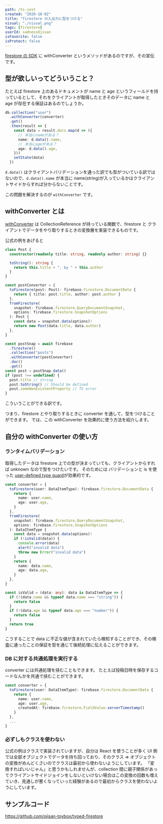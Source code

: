 ```yaml
---
path: /ts-jest
created: "2020-10-02"
title: "firestore の入出力に型をつける"
visual: "./visual.png"
tags: [firestore]
userId: sadnessOjisan
isFavorite: false
isProtect: false
---
```


[firestore の SDK](https://firebase.google.com/docs/reference/js/firebase.firestore) に withConverter というメソッドがあるのですが、その宣伝です。

## 型が欲しいってどういうこと？

たとえば firestore 上のあるドキュメントが name と age というフィールドを持っているとして、それをクライアントが取得したときそのデータに name と age が存在する保証はあるのでしょうか。

```ts
db.collection("user")
  .withConverter(converter)
  .get()
  .then(result => {
    const data = result.docs.map(d => ({
      // 本当にnameがある？
      name: d.data().name,
      // 本当にageがある？
      age: d.data().age,
    }))
    setState(data)
  })
```

`d.data()` はクライアントバリデーションを通った訳でも型がついている訳ではないので、`d.data().name` が本当に name(string)が入っているかはクライアントサイドからすれば分からないことです。

この問題を解決するのが `withConverter` です。

## withConverter とは

[withConverter](https://firebase.google.com/docs/reference/js/firebase.firestore.FirestoreDataConverter?hl=ja) は CollectionReference が持っている関数で、firestore と クライアントでデータをやり取りするときの変換層を実装できるものです。

公式の例をあげると

```ts
class Post {
  constructor(readonly title: string, readonly author: string) {}

  toString(): string {
    return this.title + ", by " + this.author
  }
}

const postConverter = {
  toFirestore(post: Post): firebase.firestore.DocumentData {
    return { title: post.title, author: post.author }
  },
  fromFirestore(
    snapshot: firebase.firestore.QueryDocumentSnapshot,
    options: firebase.firestore.SnapshotOptions
  ): Post {
    const data = snapshot.data(options)!
    return new Post(data.title, data.author)
  },
}

const postSnap = await firebase
  .firestore()
  .collection("posts")
  .withConverter(postConverter)
  .doc()
  .get()
const post = postSnap.data()
if (post !== undefined) {
  post.title // string
  post.toString() // Should be defined
  post.someNonExistentProperty // TS error
}
```

こういうことができる訳です。

つまり、firestore とやり取りするときに converter を通して、型をつけることができます。
では、この withConverter を効果的に使う方法を紹介します。

## 自分の withConverter の使い方

### ランタイムバリデーション

取得したデータは firestore 上での型が決まっていても、クライアントからすれば unknown なので型をつけたいです。
そのためには バリデーションと is を使った [user-defined type guard](https://www.typescriptlang.org/docs/handbook/advanced-types.html)が効果的です。

```ts
const converter = {
  toFirestore(user: DataItemType): firebase.firestore.DocumentData {
    return {
      name: user.name,
      age: user.age,
    }
  },
  fromFirestore(
    snapshot: firebase.firestore.QueryDocumentSnapshot,
    options: firebase.firestore.SnapshotOptions
  ): DataItemType {
    const data = snapshot.data(options)!
    if (!isValid(data)) {
      console.error(data)
      alert("invalid data")
      throw new Error("invalid data")
    }
    return {
      name: data.name,
      age: data.age,
    }
  },
}

const isValid = (data: any): data is DataItemType => {
  if (!(data.name && typeof data.name === "string")) {
    return false
  }
  if (!(data.age && typeof data.age === "number")) {
    return false
  }
  return true
}
```

こうすることで data に不正な値が含まれていたら検知することができ、その検査に通ったことの保証を型を通じて後続処理に伝えることができます。

### DB に対する共通処理を実行する

converter には共通処理を挟むこともできます。
たとえば投稿日時を保存するコードなんかを共通で挟むことができます。

```ts
const converter = {
  toFirestore(user: DataItemType): firebase.firestore.DocumentData {
    return {
      name: user.name,
      age: user.age,
      createdAt: firebase.firestore.FieldValue.serverTimestamp()
    }
  },
  ...
}
```

### 必ずしもクラスを使わない

公式の例はクラスで実装されていますが、自分は React を使うことが多く UI 側では全部オブジェクトでデータを持ち回っており、そのクラス => オブジェクトの変換がめんどくさいのでクラスは最初から使わないようにしています。
「変換すればいいじゃん」と思うかもしれませんが、collection 間に親子関係があってクライアントサイドジョインをしないといけない場合はこの変換の回数も増えていき、見通しが悪くなっていった経験があるので最初からクラスを使わないようにしています。

## サンプルコード

https://github.com/ojisan-toybox/typed-firestore
